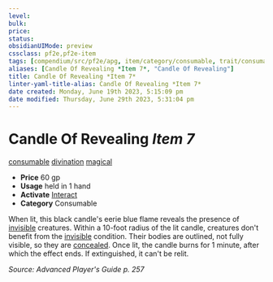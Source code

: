 ```yaml
---
level:
bulk:
price:
status:
obsidianUIMode: preview
cssclass: pf2e,pf2e-item
tags: [compendium/src/pf2e/apg, item/category/consumable, trait/consumable, trait/divination, trait/magical]
aliases: [Candle Of Revealing *Item 7*, "Candle Of Revealing"]
title: Candle Of Revealing *Item 7*
linter-yaml-title-alias: Candle Of Revealing *Item 7*
date created: Monday, June 19th 2023, 5:15:09 pm
date modified: Thursday, June 29th 2023, 5:31:04 pm
---
```


# Candle Of Revealing *Item 7*

[consumable](rules/traits/consumable.md) [divination](rules/traits/divination.md) [magical](rules/traits/magical.md)  

- **Price** 60 gp
- **Usage** held in 1 hand
- **Activate** [Interact](rules/actions/interact.md)
- **Category** Consumable

When lit, this black candle's eerie blue flame reveals the presence of [invisible](rules/conditions.md#Invisible) creatures. Within a 10-foot radius of the lit candle, creatures don't benefit from the [invisible](rules/conditions.md#Invisible) condition. Their bodies are outlined, not fully visible, so they are [concealed](rules/conditions.md#Concealed). Once lit, the candle burns for 1 minute, after which the effect ends. If extinguished, it can't be relit.

*Source: Advanced Player's Guide p. 257*
